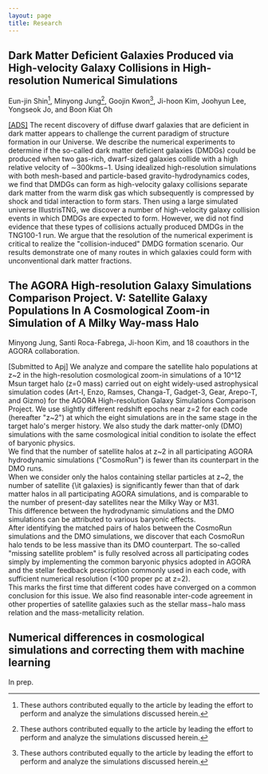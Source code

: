 ```yaml
---
layout: page
title: Research
---
```


Dark Matter Deficient Galaxies Produced via High-velocity Galaxy Collisions in High-resolution Numerical Simulations 
-------------
Eun-jin Shin[^1], Minyong Jung[^1], Goojin Kwon[^1], Ji-hoon Kim, Joohyun Lee, Yongseok Jo, and Boon Kiat Oh
 
[\[ADS\]](https://ui.adsabs.harvard.edu/abs/2020ApJ...899...25S/abstract) The recent discovery of diffuse dwarf galaxies that are deficient in dark matter appears to challenge the current paradigm of structure formation in our Universe. We describe the numerical experiments to determine if the so-called dark matter deficient galaxies (DMDGs) could be produced when two gas-rich, dwarf-sized galaxies collide with a high relative velocity of ∼300kms−1. Using idealized high-resolution simulations with both mesh-based and particle-based gravito-hydrodynamics codes, we find that DMDGs can form as high-velocity galaxy collisions separate dark matter from the warm disk gas which subsequently is compressed by shock and tidal interaction to form stars. Then using a large simulated universe IllustrisTNG, we discover a number of high-velocity galaxy collision events in which DMDGs are expected to form. However, we did not find evidence that these types of collisions actually produced DMDGs in the TNG100-1 run. We argue that the resolution of the numerical experiment is critical to realize the "collision-induced" DMDG formation scenario. Our results demonstrate one of many routes in which galaxies could form with unconventional dark matter fractions.



The AGORA High-resolution Galaxy Simulations Comparison Project. V: Satellite Galaxy Populations In A Cosmological Zoom-in Simulation of A Milky Way-mass Halo 
-------------
Minyong Jung, Santi Roca-Fabrega, Ji-hoon Kim, and 18 coauthors in the AGORA collaboration.

\[Submitted to Apj\] We analyze and compare the satellite halo populations at z&#126;2 in the high-resolution cosmological zoom-in simulations of a 10^12 Msun target halo (z=0 mass) carried out on eight widely-used astrophysical simulation codes (Art-I, Enzo, Ramses, Changa-T, Gadget-3, Gear, Arepo-T, and Gizmo) for the AGORA High-resolution Galaxy Simulations Comparison Project. 
We use slightly different redshift epochs near z=2 for each code (hereafter "z&#126;2") at which the eight simulations are in the same stage in the target halo's merger history.
We also study the dark matter-only (DMO) simulations with the same cosmological initial condition to isolate the effect of baryonic physics.   
We find that the number of satellite halos at z&#126;2 in all participating AGORA hydrodynamic simulations ("CosmoRun") is fewer than its counterpart in the DMO runs.  
When we consider only the halos containing stellar particles at z&#126;2, the number of satellite {\it galaxies} is significantly fewer than that of dark matter halos in all participating AGORA simulations, and is comparable to the number of present-day satellites near the Milky Way or M31.  
This difference between the hydrodynamic simulations and the DMO simulations can be attributed to various baryonic effects.  
After identifying the matched pairs of halos between the CosmoRun simulations and the DMO simulations, we discover that each CosmoRun halo tends to be less massive than its DMO counterpart. 
The so-called "missing satellite problem" is fully resolved across all participating codes simply by implementing the common baryonic physics adopted in AGORA and the stellar feedback prescription commonly used in each code, with sufficient numerical resolution (<100 proper pc at z=2).  
This marks the first time that different codes have converged on a common conclusion for this issue. 
We also find reasonable inter-code agreement in other properties of satellite galaxies such as the stellar mass$-$halo mass relation and the mass-metallicity relation.  


Numerical differences in cosmological simulations and correcting them with machine learning
-------------
In prep.



[^1]: These authors contributed equally to the article by leading the effort to perform and analyze the simulations discussed herein.



